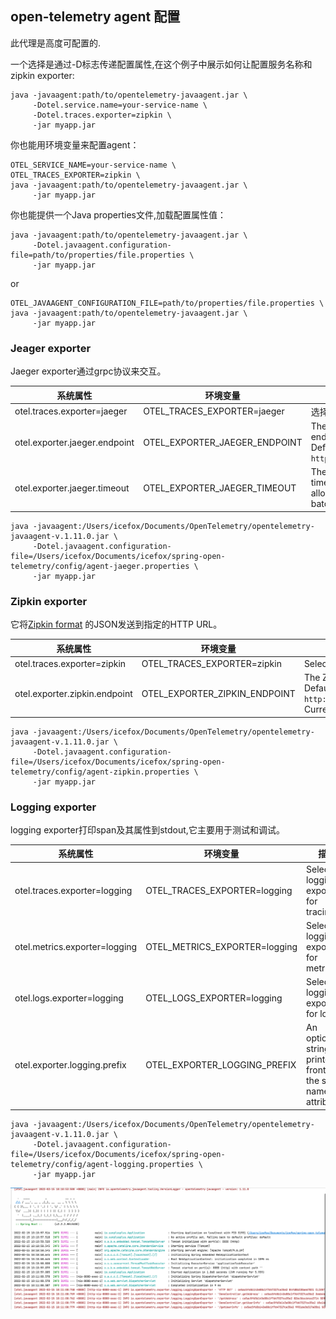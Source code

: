 ## open-telemetry agent 配置 

此代理是高度可配置的.

一个选择是通过-D标志传递配置属性,在这个例子中展示如何让配置服务名称和zipkin exporter:

```shell
java -javaagent:path/to/opentelemetry-javaagent.jar \
     -Dotel.service.name=your-service-name \
     -Dotel.traces.exporter=zipkin \
     -jar myapp.jar
```

你也能用环境变量来配置agent：
```shell
OTEL_SERVICE_NAME=your-service-name \
OTEL_TRACES_EXPORTER=zipkin \
java -javaagent:path/to/opentelemetry-javaagent.jar \
     -jar myapp.jar
``` 

你也能提供一个Java properties文件,加载配置属性值：

```shell
java -javaagent:path/to/opentelemetry-javaagent.jar \
     -Dotel.javaagent.configuration-file=path/to/properties/file.properties \
     -jar myapp.jar
```

or

```shell
OTEL_JAVAAGENT_CONFIGURATION_FILE=path/to/properties/file.properties \
java -javaagent:path/to/opentelemetry-javaagent.jar \
     -jar myapp.jar
```

### Jeager exporter

Jaeger exporter通过grpc协议来交互。

| 系统属性                   | 环境变量             | 描述                                                                                        |
|-----------------------------------|-----------------------------------|----------------------------------------------------------------------------------------------------|
| otel.traces.exporter=jaeger       | OTEL_TRACES_EXPORTER=jaeger       | 选择 Jaeger exporter                                                                         |
| otel.exporter.jaeger.endpoint     | OTEL_EXPORTER_JAEGER_ENDPOINT     | The Jaeger gRPC endpoint to connect to. Default is `http://localhost:14250`.                       |
| otel.exporter.jaeger.timeout      | OTEL_EXPORTER_JAEGER_TIMEOUT      | The maximum waiting time, in milliseconds, allowed to send each batch. Default is `10000`.         |

```shell
java -javaagent:/Users/icefox/Documents/OpenTelemetry/opentelemetry-javaagent-v.1.11.0.jar \
     -Dotel.javaagent.configuration-file=/Users/icefox/Documents/icefox/spring-open-telemetry/config/agent-jaeger.properties \
     -jar myapp.jar
```

### Zipkin exporter

它将[Zipkin format](https://zipkin.io/zipkin-api/#/default/post_spans) 的JSON发送到指定的HTTP URL。


| 系统属性               | 环境变量      |  描述                                                                                                                |
|-------------------------------|-------------------------------|-----------------------------------------------------------------------------------------------------------------------|
| otel.traces.exporter=zipkin   | OTEL_TRACES_EXPORTER=zipkin   | Select the Zipkin exporter                                                                                            |
| otel.exporter.zipkin.endpoint | OTEL_EXPORTER_ZIPKIN_ENDPOINT | The Zipkin endpoint to connect to. Default is `http://localhost:9411/api/v2/spans`. Currently only HTTP is supported. |


```shell
java -javaagent:/Users/icefox/Documents/OpenTelemetry/opentelemetry-javaagent-v.1.11.0.jar \
     -Dotel.javaagent.configuration-file=/Users/icefox/Documents/icefox/spring-open-telemetry/config/agent-zipkin.properties \
     -jar myapp.jar
```

### Logging exporter

logging exporter打印span及其属性到stdout,它主要用于测试和调试。

| 系统属性                  | 环境变量           | 描述                                                            |
|-------------------------------|-------------------------------|----------------------------------------------------------------------|
| otel.traces.exporter=logging  | OTEL_TRACES_EXPORTER=logging  | Select the logging exporter for tracing                              |
| otel.metrics.exporter=logging | OTEL_METRICS_EXPORTER=logging | Select the logging exporter for metrics                              |
| otel.logs.exporter=logging    | OTEL_LOGS_EXPORTER=logging    | Select the logging exporter for logs                                 |
| otel.exporter.logging.prefix  | OTEL_EXPORTER_LOGGING_PREFIX  | An optional string printed in front of the span name and attributes. |

```shell
java -javaagent:/Users/icefox/Documents/OpenTelemetry/opentelemetry-javaagent-v.1.11.0.jar \
     -Dotel.javaagent.configuration-file=/Users/icefox/Documents/icefox/spring-open-telemetry/config/agent-logging.properties \
     -jar myapp.jar
```

![图片示例](./images/img.png)